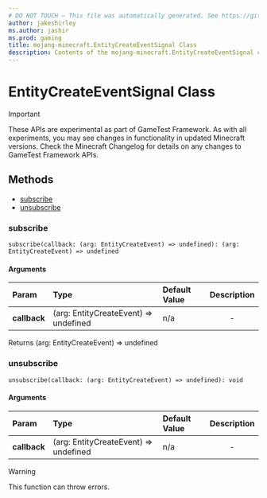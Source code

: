 ```yaml
---
# DO NOT TOUCH — This file was automatically generated. See https://github.com/Mojang/MinecraftScriptingApiDocsGenerator to modify descriptions, examples, etc.
author: jakeshirley
ms.author: jashir
ms.prod: gaming
title: mojang-minecraft.EntityCreateEventSignal Class
description: Contents of the mojang-minecraft.EntityCreateEventSignal class.
---
```

# EntityCreateEventSignal Class
>[!IMPORTANT]
>These APIs are experimental as part of GameTest Framework. As with all experiments, you may see changes in functionality in updated Minecraft versions. Check the Minecraft Changelog for details on any changes to GameTest Framework APIs.



## Methods
- [subscribe](#subscribe)
- [unsubscribe](#unsubscribe)
  
### **subscribe**
`
subscribe(callback: (arg: EntityCreateEvent) => undefined): (arg: EntityCreateEvent) => undefined
`

#### Arguments
| Param | Type | Default Value | Description |
| :--- | :--- | :--- | :---: |
| **callback** | (arg: EntityCreateEvent) => undefined | n/a | - |

Returns (arg: EntityCreateEvent) => undefined


### **unsubscribe**
`
unsubscribe(callback: (arg: EntityCreateEvent) => undefined): void
`

#### Arguments
| Param | Type | Default Value | Description |
| :--- | :--- | :--- | :---: |
| **callback** | (arg: EntityCreateEvent) => undefined | n/a | - |


> [!WARNING]
> This function can throw errors.



